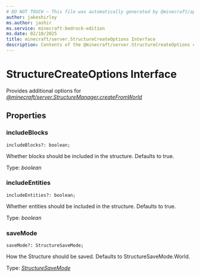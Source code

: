 ```yaml
---
# DO NOT TOUCH — This file was automatically generated by @minecraft/api-docs-generator, to report problems file an issue at https://github.com/Mojang/minecraft-scripting-libraries
author: jakeshirley
ms.author: jashir
ms.service: minecraft-bedrock-edition
ms.date: 02/10/2025
title: minecraft/server.StructureCreateOptions Interface
description: Contents of the @minecraft/server.StructureCreateOptions class.
---
```

# StructureCreateOptions Interface

Provides additional options for [*@minecraft/server.StructureManager.createFromWorld*](../../../scriptapi/minecraft/server/StructureManager.md#createfromworld)

## Properties

### **includeBlocks**
`includeBlocks?: boolean;`

Whether blocks should be included in the structure. Defaults to true.

Type: *boolean*

### **includeEntities**
`includeEntities?: boolean;`

Whether entities should be included in the structure. Defaults to true.

Type: *boolean*

### **saveMode**
`saveMode?: StructureSaveMode;`

How the Structure should be saved. Defaults to StructureSaveMode.World.

Type: [*StructureSaveMode*](StructureSaveMode.md)
